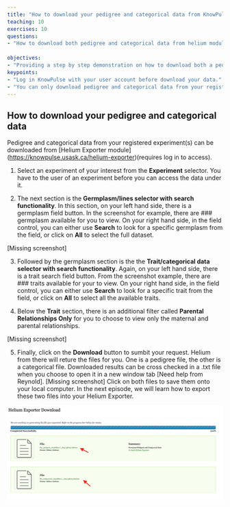 ```yaml
---
title: "How to download your pedigree and categorical data from KnowPulse"
teaching: 10
exercises: 10
questions:
- "How to download both pedigree and categorical data from helium module on KnowPulse?"

objectives:
- "Providing a step by step demonstration on how to download both a pedigree file and a caregorical file from an experiment on KnowPulse. "
keypoints:
- "Log in KnowPulse with your user account before download your data."
- "You can only download pedigree and categorical data from your registered experiment."
---
```

## How to download your pedigree and categorical data 

Pedigree and categorical data from your registered experiment(s) can be downloaded from [Helium Exporter module] (https://knowpulse.usask.ca/helium-exporter)(requires log in to access).


1. Select an experiment of your interest from the **Experiment** selector. You have to the user of an experiment before you can access the data under it.
 
2. The next section is the **Germplasm/lines selector with search functionality**.  In this section, on your left hand side, there is a germplasm field button. In the screenshot for example, there are ### germplasm available for you to view. On your right hand side, in the field control, you can either use **Search** to look for a specific germplasm from the field, or click on **All** to select the full dataset. 

[Missing screenshot]

3. Followed by the germplasm section is the the **Trait/categorical data selector with search functionality**. Again, on your left hand side, there is a trait search field button. From the screenshot example, there are ### traits available for your to view. On your right hand side, in the field control, you can either use **Search** to look for a specific trait from the field, or click on **All** to select all the available traits.

4. Below the **Trait** section, there is an additional filter called **Parental Relationships Only** for you to choose to view only the maternal and parental relationships. 

[Missing screenshot]

5. Finally, click on the **Download** button to sumbit your request. Helium from there will reture the files for you. One is a pedigree file, the other is a categorical file. Downloaded results can be cross checked in a .txt file when you choose to open it in a new window tab [Need help from Reynold].
[Missing screenshot]
 Click on both files to save them onto your local computer. In the next episode, we will learn how to export these two files into your Helium Exporter.

![Screenshot of main code listing](../fig/helium-exporter-3.png)

